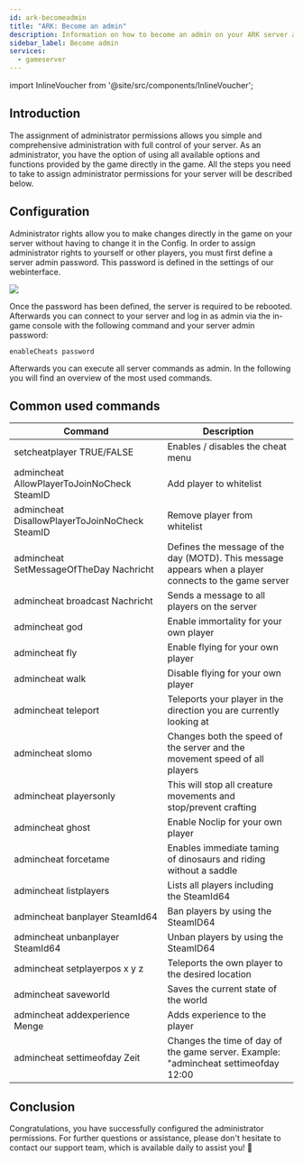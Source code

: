 ```yaml
---
id: ark-becomeadmin
title: "ARK: Become an admin"
description: Information on how to become an admin on your ARK server at ZAP-Hosting - ZAP-Hosting.com documentation
sidebar_label: Become admin
services:
  - gameserver
---
```


import InlineVoucher from '@site/src/components/InlineVoucher';

## Introduction
The assignment of administrator permissions allows you simple and comprehensive administration with full control of your server. As an administrator, you have the option of using all available options and functions provided by the game directly in the game. All the steps you need to take to assign administrator permissions for your server will be described below. 
<InlineVoucher />

## Configuration

Administrator rights allow you to make changes directly in the game on your server without having to change it in the Config. In order to assign administrator rights to yourself or other players, you must first define a server admin password. This password is defined in the settings of our webinterface.

![](https://screensaver01.zap-hosting.com/index.php/s/kLEsKbT6RN6c7Na/preview)

Once the password has been defined, the server is required to be rebooted. Afterwards you can connect to your server and log in as admin via the in-game console with the following command and your server admin password:

```
enableCheats password
```



Afterwards you can execute all server commands as admin. In the following you will find an overview of the most used commands. 



## Common used commands

| Command                                        | Description                                                  |
| ---------------------------------------------- | ------------------------------------------------------------ |
| setcheatplayer TRUE/FALSE                      | Enables / disables the cheat menu                            |
| admincheat AllowPlayerToJoinNoCheck SteamID    | Add player to whitelist                                      |
| admincheat DisallowPlayerToJoinNoCheck SteamID | Remove player from whitelist                                 |
| admincheat SetMessageOfTheDay Nachricht        | Defines the message of the day (MOTD). This message appears when a player connects to the game server |
| admincheat broadcast Nachricht                 | Sends a message to all players on the server                 |
| admincheat god                                 | Enable immortality for your own player                       |
| admincheat fly                                 | Enable flying for your own player                            |
| admincheat walk                                | Disable flying for your own player                           |
| admincheat teleport                            | Teleports your player in the direction you are currently looking at |
| admincheat slomo                               | Changes both the speed of the server and the movement speed of all players |
| admincheat playersonly                         | This will stop all creature movements and stop/prevent crafting |
| admincheat ghost                               | Enable Noclip for your own player                            |
| admincheat forcetame                           | Enables immediate taming of dinosaurs and riding without a saddle |
| admincheat listplayers                         | Lists all players including the SteamId64                    |
| admincheat banplayer SteamId64                 | Ban players by using the SteamID64                           |
| admincheat unbanplayer SteamId64               | Unban players by using the SteamID64                         |
| admincheat setplayerpos x y z                  | Teleports the own player to the desired location             |
| admincheat saveworld                           | Saves the current state of the world                         |
| admincheat addexperience Menge                 | Adds experience to the player                                |
| admincheat settimeofday Zeit                   | Changes the time of day of the game server. Example: "admincheat settimeofday 12:00 |


## Conclusion

Congratulations, you have successfully configured the administrator permissions. For further questions or assistance, please don't hesitate to contact our support team, which is available daily to assist you! 🙂